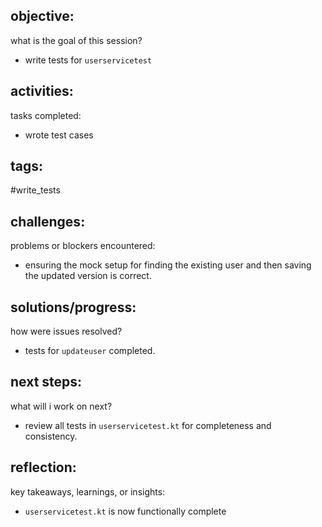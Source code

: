## objective:
what is the goal of this session?
- write tests for `userservicetest`

## activities:
tasks completed:
- wrote test cases

## tags:
 #write_tests

## challenges:
problems or blockers encountered: 
- ensuring the mock setup for finding the existing user and then saving the updated version is correct.


## solutions/progress:
how were issues resolved?
- tests for `updateuser` completed.

## next steps:
what will i work on next?
- review all tests in `userservicetest.kt` for completeness and consistency.

## reflection:
key takeaways, learnings, or insights:
- `userservicetest.kt` is now functionally complete
